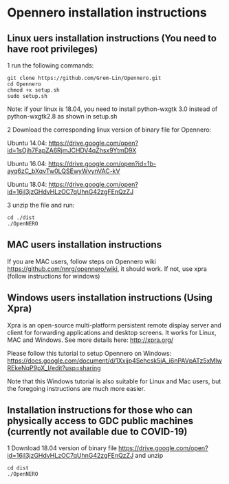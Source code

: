 # Opennero installation instructions

## Linux uers installation instructions (You need to have root privileges)
1 run the following commands:

    git clone https://github.com/Grem-Lin/Opennero.git
    cd Opennero
    chmod +x setup.sh
    sudo setup.sh
  Note: if your linux is 18.04, you need to install python-wxgtk 3.0 instead of python-wxgtk2.8 as shown in setup.sh
  
2 Download the corresponding linux version of binary file for Opennero:

 Ubuntu 14.04: https://drive.google.com/open?id=1sOjh7FapZA6RjmJCHDV4qZhsx9YtmD9X
 
 Ubuntu 16.04: https://drive.google.com/open?id=1b-ayq6zC_bXqvTw0LQSEwyWvynVAC-kV
 
 Ubuntu 18.04: https://drive.google.com/open?id=16jl3jzGHdvHLzOC7qUhnG42zgFEnQzZJ

3 unzip the file and run: 

    cd ./dist 
    ./OpenNERO

## MAC users installation instructions
If you are MAC users, follow steps on Opennero wiki https://github.com/nnrg/opennero/wiki, it should work. If not, use xpra (follow instructions for windows)

## Windows users installation instructions (Using Xpra)
Xpra is an open-source multi-platform persistent remote display server and client for forwarding applications and desktop screens. It works for Linux, MAC and Windows. See more details here: http://xpra.org/

Please follow this tutorial to setup Opennero on Windows: https://docs.google.com/document/d/1Xxijp4Sehcsk5jA_i6nPAVpATz5xMIwREkeNqP9pX_I/edit?usp=sharing

Note that this Windows tutorial is also suitable for Linux and Mac users, but the foregoing instructions are much more easier. 

## Installation instructions for those who can physically access to GDC public machines (currently not available due to COVID-19)

1 Download 18.04 version of binary file  https://drive.google.com/open?id=16jl3jzGHdvHLzOC7qUhnG42zgFEnQzZJ and unzip

    cd dist
    ./OpenNERO



